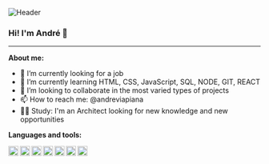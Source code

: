 ![Header](https://user-images.githubusercontent.com/106932234/181755214-75dc51a5-a13b-44b6-b4df-75dc82d7e665.png)

### Hi! I'm André 👋

* * *

**About me:**

- 🔭 I’m currently looking for a job
- 🌱 I’m currently learning HTML, CSS, JavaScript, SQL, NODE, GIT, REACT
- 👯 I’m looking to collaborate in the most varied types of projects
- 📫 How to reach me: @andreviapiana
- :construction_worker_man: Study: I'm an Architect looking for new knowledge and new opportunities

**Languages and tools:**

<img align="left" height="20" src="https://user-images.githubusercontent.com/106932234/181757149-6af7b2fb-4417-431c-822c-f5262c291caf.png">
<img align="left" height="20" src="https://user-images.githubusercontent.com/106932234/181757162-7de3b0b0-28bf-4320-acb0-723a8dad70ee.png">
<img align="left" height="20" src="https://user-images.githubusercontent.com/106932234/181757148-99405533-34b4-4f7e-948f-d672e4778daf.png">
<img align="left" height="20" src="https://user-images.githubusercontent.com/106932234/181757788-6eaf5110-bdb9-4c4e-b928-7c5eb28a38db.png">
<img align="left" height="20" src="https://user-images.githubusercontent.com/106932234/181757164-bcd235e7-e8c9-45bc-9522-1a2e229e904a.png">
<img align="left" height="20" src="https://user-images.githubusercontent.com/106932234/181757182-0d18d9b8-e3a5-4997-a832-a2f3f6dc7bb8.png">
<img height="20" src="https://user-images.githubusercontent.com/106932234/181757796-1b8f59ee-634f-4afa-a901-6fdbfc7b26a1.png">
